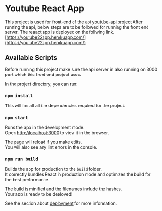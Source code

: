 # Youtube React App

This project is used for front-end of the api [youtube-api project](https://github.com/vanshraj/youtube-api)
After running the api, below steps are to be followed for running the front end server.
The reaact app is deployed on the follwing link. [https://youtube22app.herokuapp.com/](https://youtube22app.herokuapp.com/)

## Available Scripts

Before running this project make sure the api server in also running on 3000 port which this 
front end project uses.

In the project directory, you can run:

### `npm install`
This will install all the dependencies required for the project.

### `npm start`

Runs the app in the development mode.\
Open [http://localhost:3000](http://localhost:3000) to view it in the browser.

The page will reload if you make edits.\
You will also see any lint errors in the console.

### `npm run build`

Builds the app for production to the `build` folder.\
It correctly bundles React in production mode and optimizes the build for the best performance.

The build is minified and the filenames include the hashes.\
Your app is ready to be deployed!

See the section about [deployment](https://facebook.github.io/create-react-app/docs/deployment) for more information.
